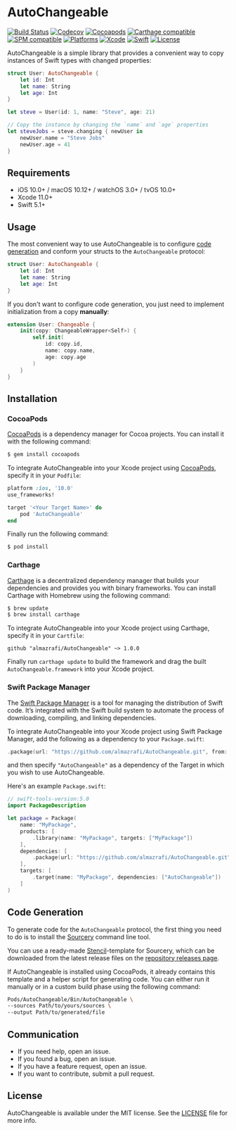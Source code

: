 # AutoChangeable
[![Build Status](https://github.com/almazrafi/AutoChangeable/workflows/CI/badge.svg?branch=master)](https://github.com/almazrafi/AutoChangeable/actions)
[![Codecov](https://codecov.io/gh/almazrafi/AutoChangeable/branch/master/graph/badge.svg)](https://codecov.io/gh/almazrafi/AutoChangeable)
[![Cocoapods](https://img.shields.io/cocoapods/v/AutoChangeable.svg?style=flat)](http://cocoapods.org/pods/AutoChangeable)
[![Carthage compatible](https://img.shields.io/badge/Carthage-Compatible-brightgreen.svg?style=flat)](https://github.com/Carthage/Carthage)
[![SPM compatible](https://img.shields.io/badge/SPM-Compatible-brightgreen.svg?style=flat)](https://swift.org/package-manager/)
[![Platforms](https://img.shields.io/cocoapods/p/AutoChangeable.svg?style=flat)](https://developer.apple.com/discover/)
[![Xcode](https://img.shields.io/badge/Xcode-11-blue.svg)](https://developer.apple.com/xcode)
[![Swift](https://img.shields.io/badge/Swift-5.1-orange.svg)](https://swift.org)
[![License](https://img.shields.io/github/license/almazrafi/AutoChangeable)](https://opensource.org/licenses/MIT)

AutoChangeable is a simple library that provides a convenient way to copy instances of Swift types with changed properties:

```swift
struct User: AutoChangeable {
    let id: Int
    let name: String
    let age: Int
}

let steve = User(id: 1, name: "Steve", age: 21)

// Copy the instance by changing the `name` and `age` properties
let steveJobs = steve.changing { newUser in
    newUser.name = "Steve Jobs"
    newUser.age = 41
}
```

## Requirements
- iOS 10.0+ / macOS 10.12+ / watchOS 3.0+ / tvOS 10.0+
- Xcode 11.0+
- Swift 5.1+

## Usage
The most convenient way to use AutoChangeable is to configure [code generation](#code-generation)
and conform your structs to the `AutoChangeable` protocol:

```swift
struct User: AutoChangeable {
    let id: Int
    let name: String
    let age: Int
}
```

If you don't want to configure code generation,
you just need to implement initialization from a copy **manually**:

```swift
extension User: Changeable {
    init(copy: ChangeableWrapper<Self>) {
        self.init(
            id: copy.id,
            name: copy.name,
            age: copy.age
        )
    }
}
```

## Installation
### CocoaPods
[CocoaPods](http://cocoapods.org) is a dependency manager for Cocoa projects. You can install it with the following command:
```bash
$ gem install cocoapods
```

To integrate AutoChangeable into your Xcode project using [CocoaPods](http://cocoapods.org), specify it in your `Podfile`:
```ruby
platform :ios, '10.0'
use_frameworks!

target '<Your Target Name>' do
    pod 'AutoChangeable'
end
```

Finally run the following command:
```bash
$ pod install
```

### Carthage
[Carthage](https://github.com/Carthage/Carthage) is a decentralized dependency manager that builds your dependencies and provides you with binary frameworks. You can install Carthage with Homebrew using the following command:
```bash
$ brew update
$ brew install carthage
```

To integrate AutoChangeable into your Xcode project using Carthage, specify it in your `Cartfile`:
```ogdl
github "almazrafi/AutoChangeable" ~> 1.0.0
```

Finally run `carthage update` to build the framework and drag the built `AutoChangeable.framework` into your Xcode project.

### Swift Package Manager
The [Swift Package Manager](https://swift.org/package-manager/) is a tool for managing the distribution of Swift code. It’s integrated with the Swift build system to automate the process of downloading, compiling, and linking dependencies.

To integrate AutoChangeable into your Xcode project using Swift Package Manager,
add the following as a dependency to your `Package.swift`:
```swift
.package(url: "https://github.com/almazrafi/AutoChangeable.git", from: "1.0.0")
```
and then specify `"AutoChangeable"` as a dependency of the Target in which you wish to use AutoChangeable.

Here's an example `Package.swift`:
```swift
// swift-tools-version:5.0
import PackageDescription

let package = Package(
    name: "MyPackage",
    products: [
        .library(name: "MyPackage", targets: ["MyPackage"])
    ],
    dependencies: [
        .package(url: "https://github.com/almazrafi/AutoChangeable.git", from: "1.0.0")
    ],
    targets: [
        .target(name: "MyPackage", dependencies: ["AutoChangeable"])
    ]
)
```

## Code Generation
To generate code for the `AutoChangeable` protocol, the first thing you need to do
is to install the [Sourcery](https://github.com/krzysztofzablocki/Sourcery) command line tool.

You can use a ready-made [Stencil](https://github.com/stencilproject/Stencil)-template for Sourcery,
which can be downloaded from the latest release files
on the [repository releases page](https://github.com/almazrafi/AutoChangeable/releases).

If AutoChangeable is installed using CocoaPods, it already contains this template
and a helper script for generating code.
You can either run it manually or in a custom build phase using the following command:

``` sh
Pods/AutoChangeable/Bin/AutoChangeable \
--sources Path/to/yours/sources \
--output Path/to/generated/file
```

## Communication
- If you need help, open an issue.
- If you found a bug, open an issue.
- If you have a feature request, open an issue.
- If you want to contribute, submit a pull request.

## License
AutoChangeable is available under the MIT license. See the [LICENSE](LICENSE) file for more info.
